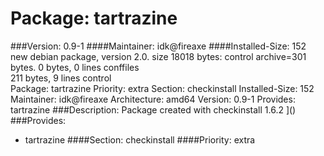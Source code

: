 Package: tartrazine 
============= 

###Version: 0.9-1
####Maintainer: idk@fireaxe
####Installed-Size: 152
new debian package, version 2.0.
size 18018 bytes: control archive=301 bytes.
0 bytes,     0 lines      conffiles            
211 bytes,     9 lines      control              
Package: tartrazine
Priority: extra
Section: checkinstall
Installed-Size: 152
Maintainer: idk@fireaxe
Architecture: amd64
Version: 0.9-1
Provides: tartrazine
###Description:
 Package created with checkinstall 1.6.2
]()
###Provides:
  * tartrazine
####Section: checkinstall
####Priority: extra
